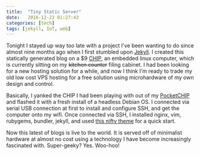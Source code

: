 ```yaml
---
title:  "Tiny Static Server"
date:   2016-12-22 01:27:43
categories: [tech]
tags: [jekyll, IoT, web]
---
```

Tonight I stayed up way too late with a project I've been wanting to do since almost nine months ago when I first stumbled upon [Jekyll](http://jekyllrb.com/). I created this statically generated blog on a $9 [CHIP](https://getchip.com/pages/chip), an embedded linux computer, which is currently sitting on my <s>kitchen counter</s> filing cabinet. I had been looking for a new hosting solution for a while, and now I think I'm ready to trade my old low cost VPS hosting for a free solution using microhardware of my own design and control.

Basically, I yanked the CHIP I had been playing with out of my [PocketCHIP](https://getchip.com/pages/pocketchip) and flashed it with a fresh install of a headless Debian OS. I connected via serial USB connection at first to install and configure SSH, and get the computer onto my wifi. Once connected via SSH, I installed nginx, vim, rubygems, bundler, jekyll, and used [this nifty theme](https://github.com/joshgerdes/jekyll-uno) for a quick start.

Now this latest of blogs is live to the world. It is served off of minimalist hardware at almost no cost using a technology I have become increasingly fascinated with. Super-geeky? Yes. Woo-hoo!
